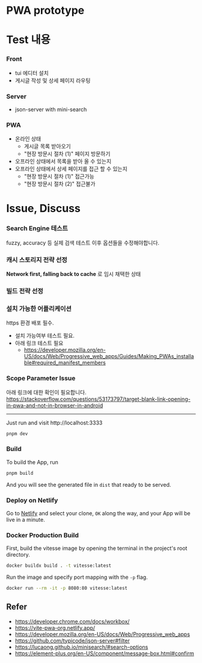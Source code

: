 # PWA prototype

# Test 내용
### Front
- tui 에디터 설치
- 게시글 작성 및 상세 페이지 라우팅
### Server
- json-server with mini-search
### PWA
- 온라인 상태
  - 게시글 목록 받아오기
  - "현장 방문시 절차 (1)" 페이지 방문하기
- 오프라인 상태에서 목록을 받아 올 수 있는지
- 오프라인 상태에서 상세 페이지를 접근 할 수 있는지
  - "현장 방문시 절차 (1)" 접근가능
  - "현장 방문시 절차 (2)" 접근불가

# Issue, Discuss
### Search Engine 테스트
fuzzy, accuracy 등 실제 검색 테스트 이후 옵션들을 수정해야합니다.

### 캐시 스토리지 전략 선정
__Network first, falling back to cache__ 로 임시 채택한 상태


### 빌드 전략 선정
### 설치 가능한 어플리케이션
https 환경 배포 필수.
- 설치 가능여부 테스트 필요.
- 아래 링크 테스트 필요
  - https://developer.mozilla.org/en-US/docs/Web/Progressive_web_apps/Guides/Making_PWAs_installable#required_manifest_members

### Scope Parameter Issue
아래 링크에 대한 확인이 필요합니다.
https://stackoverflow.com/questions/53173797/target-blank-link-opening-in-pwa-and-not-in-browser-in-android

----- 
Just run and visit http://localhost:3333

```bash
pnpm dev
```

### Build

To build the App, run

```bash
pnpm build
```

And you will see the generated file in `dist` that ready to be served.

### Deploy on Netlify

Go to [Netlify](https://app.netlify.com/start) and select your clone, `OK` along the way, and your App will be live in a minute.

### Docker Production Build

First, build the vitesse image by opening the terminal in the project's root directory.

```bash
docker buildx build . -t vitesse:latest
```

Run the image and specify port mapping with the `-p` flag.

```bash
docker run --rm -it -p 8080:80 vitesse:latest
```


## Refer
- https://developer.chrome.com/docs/workbox/
- https://vite-pwa-org.netlify.app/
- https://developer.mozilla.org/en-US/docs/Web/Progressive_web_apps
- https://github.com/typicode/json-server#filter
- https://lucaong.github.io/minisearch/#search-options
- https://element-plus.org/en-US/component/message-box.html#confirm